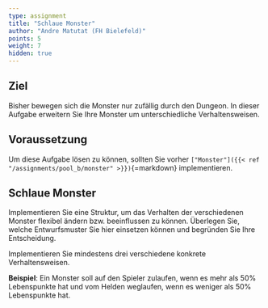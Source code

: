 ```yaml
---
type: assignment
title: "Schlaue Monster"
author: "Andre Matutat (FH Bielefeld)"
points: 5
weight: 7
hidden: true
---
```


## Ziel

Bisher bewegen sich die Monster nur zufällig durch den Dungeon. In dieser Aufgabe erweitern Sie Ihre Monster um unterschiedliche Verhaltensweisen.

## Voraussetzung

Um diese Aufgabe lösen zu können, sollten Sie vorher `["Monster"]({{< ref "/assignments/pool_b/monster" >}})`{=markdown} implementieren.

## Schlaue Monster

Implementieren Sie eine Struktur, um das Verhalten der verschiedenen Monster flexibel ändern bzw. beeinflussen zu können. Überlegen Sie, welche Entwurfsmuster Sie hier einsetzen können und begründen Sie Ihre Entscheidung.

Implementieren Sie mindestens drei verschiedene konkrete Verhaltensweisen.

**Beispiel**: Ein Monster soll auf den Spieler zulaufen, wenn es mehr als 50% Lebenspunkte hat und vom Helden weglaufen, wenn es weniger als 50% Lebenspunkte hat.



